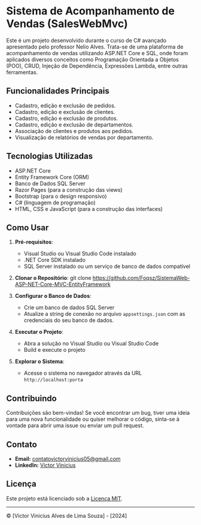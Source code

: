 
# Sistema de Acompanhamento de Vendas (SalesWebMvc)

Este é um projeto desenvolvido durante o curso de C# avançado apresentado pelo professor Nelio Alves. Trata-se de uma plataforma de acompanhamento de vendas utilizando ASP.NET Core e SQL, onde foram aplicados diversos conceitos como Programação Orientada a Objetos (POO), CRUD, Injeção de Dependência, Expressões Lambda, entre outras ferramentas.

## Funcionalidades Principais

- Cadastro, edição e exclusão de pedidos.
- Cadastro, edição e exclusão de clientes.
- Cadastro, edição e exclusão de produtos.
- Cadastro, edição e exclusão de departamentos.
- Associação de clientes e produtos aos pedidos.
- Visualização de relatórios de vendas por departamento.

## Tecnologias Utilizadas

- ASP.NET Core
- Entity Framework Core (ORM)
- Banco de Dados SQL Server
- Razor Pages (para a construção das views)
- Bootstrap (para o design responsivo)
- C# (linguagem de programação)
- HTML, CSS e JavaScript (para a construção das interfaces)

## Como Usar

1. **Pré-requisitos**:
   - Visual Studio ou Visual Studio Code instalado
   - .NET Core SDK instalado
   - SQL Server instalado ou um serviço de banco de dados compatível

2. **Clonar o Repositório**:
   git clone https://github.com/Foqsz/SistemaWeb-ASP-NET-Core-MVC-EntityFramework

3. **Configurar o Banco de Dados**:
   - Crie um banco de dados SQL Server
   - Atualize a string de conexão no arquivo `appsettings.json` com as credenciais do seu banco de dados.

4. **Executar o Projeto**:
   - Abra a solução no Visual Studio ou Visual Studio Code
   - Build e execute o projeto

5. **Explorar o Sistema**:
   - Acesse o sistema no navegador através da URL `http://localhost:porta`

## Contribuindo

Contribuições são bem-vindas! Se você encontrar um bug, tiver uma ideia para uma nova funcionalidade ou quiser melhorar o código, sinta-se à vontade para abrir uma issue ou enviar um pull request.

## Contato

- **Email:** contatovictorvinicius05@gmail.com
- **LinkedIn:** [Victor Vinicius](https://www.linkedin.com/in/victor-vinicius-2a9166255/)

## Licença

Este projeto está licenciado sob a [Licença MIT](LICENSE).

---
© [Victor Vinicius Alves de Lima Souza] - [2024]
